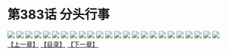 # 第383话 分头行事
![](https://s1.baozimh.com/scomic/sanyanxiaotianlu-samanhua/0/382-6ofm/1.jpg)
![](https://s1.baozimh.com/scomic/sanyanxiaotianlu-samanhua/0/382-6ofm/2.jpg)
![](https://s1.baozimh.com/scomic/sanyanxiaotianlu-samanhua/0/382-6ofm/3.jpg)
![](https://s1.baozimh.com/scomic/sanyanxiaotianlu-samanhua/0/382-6ofm/4.jpg)
![](https://s1.baozimh.com/scomic/sanyanxiaotianlu-samanhua/0/382-6ofm/5.jpg)
![](https://s1.baozimh.com/scomic/sanyanxiaotianlu-samanhua/0/382-6ofm/6.jpg)
![](https://s1.baozimh.com/scomic/sanyanxiaotianlu-samanhua/0/382-6ofm/7.jpg)
![](https://s1.baozimh.com/scomic/sanyanxiaotianlu-samanhua/0/382-6ofm/8.jpg)
![](https://s1.baozimh.com/scomic/sanyanxiaotianlu-samanhua/0/382-6ofm/9.jpg)
![](https://s1.baozimh.com/scomic/sanyanxiaotianlu-samanhua/0/382-6ofm/10.jpg)
![](https://s1.baozimh.com/scomic/sanyanxiaotianlu-samanhua/0/382-6ofm/11.jpg)
![](https://s1.baozimh.com/scomic/sanyanxiaotianlu-samanhua/0/382-6ofm/12.jpg)
![](https://s1.baozimh.com/scomic/sanyanxiaotianlu-samanhua/0/382-6ofm/13.jpg)
![](https://s1.baozimh.com/scomic/sanyanxiaotianlu-samanhua/0/382-6ofm/14.jpg)
![](https://s1.baozimh.com/scomic/sanyanxiaotianlu-samanhua/0/382-6ofm/15.jpg)
![](https://s1.baozimh.com/scomic/sanyanxiaotianlu-samanhua/0/382-6ofm/16.jpg)
![](https://s1.baozimh.com/scomic/sanyanxiaotianlu-samanhua/0/382-6ofm/17.jpg)
![](https://s1.baozimh.com/scomic/sanyanxiaotianlu-samanhua/0/382-6ofm/18.jpg)
![](https://s1.baozimh.com/scomic/sanyanxiaotianlu-samanhua/0/382-6ofm/19.jpg)
![](https://s1.baozimh.com/scomic/sanyanxiaotianlu-samanhua/0/382-6ofm/20.jpg)
![](https://s1.baozimh.com/scomic/sanyanxiaotianlu-samanhua/0/382-6ofm/21.jpg)
![](https://s1.baozimh.com/scomic/sanyanxiaotianlu-samanhua/0/382-6ofm/22.jpg)
![](https://s1.baozimh.com/scomic/sanyanxiaotianlu-samanhua/0/382-6ofm/23.jpg)
![](https://s1.baozimh.com/scomic/sanyanxiaotianlu-samanhua/0/382-6ofm/24.jpg)
[【上一章】](./382.md)
[【目录】](./README.md)
[【下一章】](./384.md)
